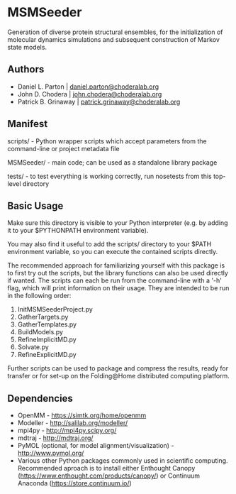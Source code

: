 MSMSeeder
=========

Generation of diverse protein structural ensembles, for the initialization of molecular dynamics simulations and subsequent construction of Markov state models.

Authors
-------

* Daniel L. Parton | daniel.parton@choderalab.org
* John D. Chodera | john.chodera@choderalab.org
* Patrick B. Grinaway | patrick.grinaway@choderalab.org

Manifest
--------

scripts/ - Python wrapper scripts which accept parameters from the command-line or project metadata file

MSMSeeder/ - main code; can be used as a standalone library package

tests/ - to test everything is working correctly, run nosetests from this top-level directory

Basic Usage
-----------

Make sure this directory is visible to your Python interpreter (e.g. by adding
it to your $PYTHONPATH environment variable).

You may also find it useful to add the scripts/ directory to your $PATH
environment variable, so you can execute the contained scripts directly.

The recommended approach for familiarizing yourself with this package is to
first try out the scripts, but the library functions can also be used directly
if wanted. The scripts can each be run from the command-line with a '-h' flag,
which will print information on their usage. They are intended to be run in the
following order:

1. InitMSMSeederProject.py
2. GatherTargets.py
3. GatherTemplates.py
4. BuildModels.py
5. RefineImplicitMD.py
6. Solvate.py
7. RefineExplicitMD.py

Further scripts can be used to package and compress the results, ready for
transfer or for set-up on the Folding@Home distributed computing platform.

Dependencies
------------

* OpenMM - https://simtk.org/home/openmm
* Modeller - http://salilab.org/modeller/
* mpi4py - http://mpi4py.scipy.org/
* mdtraj - http://mdtraj.org/
* PyMOL (optional, for model alignment/visualization) - http://www.pymol.org/
* Various other Python packages commonly used in scientific computing. Recommended aproach is to install either Enthought Canopy (https://www.enthought.com/products/canopy/) or Continuum Anaconda (https://store.continuum.io/)

